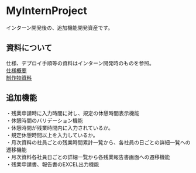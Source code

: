 # MyInternProject
インターン開発後の、追加機能開発資産です。

## 資料について
仕様、デプロイ手順等の資料はインターン開発時のものを参照。  
[仕様概要](https://github.com/nao-qp/myinternproject/blob/main/README.md)  
[制作物資料](https://github.com/nao-qp/myinternproject/tree/main/doc)

## 追加機能
・残業申請時に入力時間に対し、規定の休憩時間表示機能  
・休憩時間のバリデーション機能  
   ・休憩時間が残業時間内に入力されているか。  
   ・規定休憩時間以上を入力しているか。  
・月次資料の社員ごとの残業時間累計一覧から、各社員の日ごとの詳細一覧への遷移機能  
・月次資料各社員日ごとの詳細一覧から各残業報告書画面への遷移機能  
・残業申請書、報告書のEXCEL出力機能  
